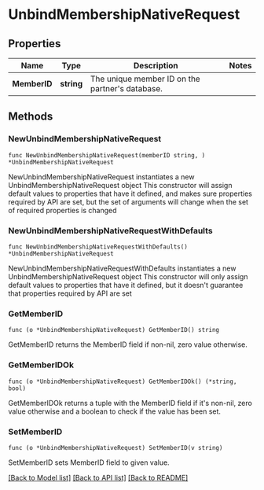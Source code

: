 # UnbindMembershipNativeRequest

## Properties

Name | Type | Description | Notes
------------ | ------------- | ------------- | -------------
**MemberID** | **string** | The unique member ID on the partner&#39;s database. | 

## Methods

### NewUnbindMembershipNativeRequest

`func NewUnbindMembershipNativeRequest(memberID string, ) *UnbindMembershipNativeRequest`

NewUnbindMembershipNativeRequest instantiates a new UnbindMembershipNativeRequest object
This constructor will assign default values to properties that have it defined,
and makes sure properties required by API are set, but the set of arguments
will change when the set of required properties is changed

### NewUnbindMembershipNativeRequestWithDefaults

`func NewUnbindMembershipNativeRequestWithDefaults() *UnbindMembershipNativeRequest`

NewUnbindMembershipNativeRequestWithDefaults instantiates a new UnbindMembershipNativeRequest object
This constructor will only assign default values to properties that have it defined,
but it doesn't guarantee that properties required by API are set

### GetMemberID

`func (o *UnbindMembershipNativeRequest) GetMemberID() string`

GetMemberID returns the MemberID field if non-nil, zero value otherwise.

### GetMemberIDOk

`func (o *UnbindMembershipNativeRequest) GetMemberIDOk() (*string, bool)`

GetMemberIDOk returns a tuple with the MemberID field if it's non-nil, zero value otherwise
and a boolean to check if the value has been set.

### SetMemberID

`func (o *UnbindMembershipNativeRequest) SetMemberID(v string)`

SetMemberID sets MemberID field to given value.



[[Back to Model list]](../README.md#documentation-for-models) [[Back to API list]](../README.md#documentation-for-api-endpoints) [[Back to README]](../README.md)


